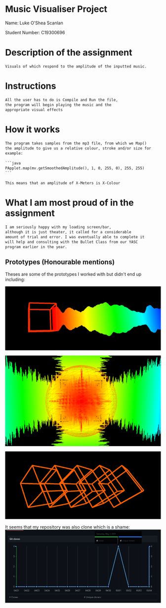 # Music Visualiser Project

Name: Luke O'Shea Scanlan

Student Number: C19300696

# Description of the assignment
	Visuals of which respond to the amplitude of the inputted music.

# Instructions
	All the user has to do is Compile and Run the file, 
	the program will begin playing the music and the 
	appropriate visual effects 

# How it works
	The program takes samples from the mp3 file, from which we Map()
	the amplitude to give us a relative colour, stroke and/or size for example:

	```java
	PApplet.map(mv.getSmoothedAmplitude(), 1, 0, 255, 0), 255, 255)
	```

	This means that an amplitude of X-Meters is X-Colour

	
# What I am most proud of in the assignment
	I am seriously happy with my loading screen/bar, 
	although it is just theater, it called for a considerable 
	amount of trial and error. I was eventually able to complete it 
	will help and consulting with the Bullet Class from our YASC 
	program earlier in the year.

## Prototypes (Honourable mentions)
Theses are some of the prototypes I worked with but didn't end up including:

![An image](images/comet.png)

![An image](images/nova.png)

![An image](images/boxes.png)

It seems that my repository was also clone which is a shame:
![An image](images/cloned.png)
